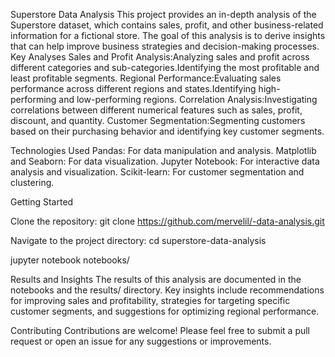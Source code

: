 
Superstore Data Analysis This project provides an in-depth analysis of the Superstore dataset, which contains sales, profit, and other business-related information for a fictional store. The goal of this analysis is to derive insights that can help improve business strategies and decision-making processes.
Key Analyses
Sales and Profit Analysis:Analyzing sales and profit across different categories and sub-categories.Identifying the most profitable and least profitable segments.
Regional Performance:Evaluating sales performance across different regions and states.Identifying high-performing and low-performing regions.
Correlation Analysis:Investigating correlations between different numerical features such as sales, profit, discount, and quantity.
Customer Segmentation:Segmenting customers based on their purchasing behavior and identifying key customer segments.

Technologies Used
Pandas: For data manipulation and analysis.
Matplotlib and Seaborn: For data visualization.
Jupyter Notebook: For interactive data analysis and visualization.
Scikit-learn: For customer segmentation and clustering.

Getting Started

Clone the repository:
git clone https://github.com/mervelil/-data-analysis.git

Navigate to the project directory:
cd superstore-data-analysis

jupyter notebook notebooks/

Results and Insights
The results of this analysis are documented in the notebooks and the results/ directory. Key insights include recommendations for improving sales and profitability, strategies for targeting specific customer segments, and suggestions for optimizing regional performance.

Contributing
Contributions are welcome! Please feel free to submit a pull request or open an issue for any suggestions or improvements.

